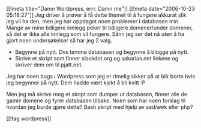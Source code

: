 [[!meta  title="Damn Wordpress, errr. Damn me"]]
[[!meta  date="2006-10-23 05:18:27"]]
Jeg driver å prøver å få dette themet til å fungere akkurat slik jeg vil ha den, men jeg har oppdaget noen problemer i databasen min. Mange av mine tidligere innlegg peker til tidligere domener/under domener, så det er ikke alle innlegg som vil fungere. Sånn jeg ser det nå uten å ha gjort noen undersøkelser så har jeg 2 valg.
<ul>
	<li>Begynne på nytt. Dvs tømme databasen og begynne å blogge på nytt.</li>
	<li>Skrive et skript som finner slaskdot.org og sakarias.net linkene og skriver dem om til pjatt.net.</li>
</ul>
Jeg har noen bugs i Wordpress som jeg er rimelig sikker på at blir borte hvis jeg begynner på nytt. Dem hadde vært kjekt å bli kvitt :P

Men jeg må skrive meg et skript som dumper ut databasen, finner alle de gamle domene og fyrer databasen tilbake. Noen som har noen forslag til hvordan jeg burde gjøre dette? Bash skript med hjelp av sed/awk eller php?

[[!tag  wordpress]]